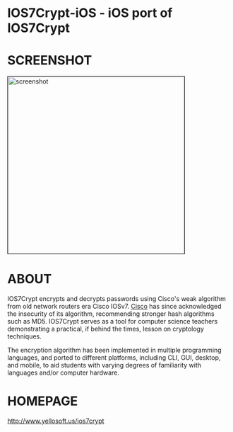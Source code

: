 # IOS7Crypt-iOS - iOS port of IOS7Crypt

# SCREENSHOT

<a href="https://raw2.github.com/mcandre/IOS7Crypt-iOS/master/screenshot-iphone.png"><img src="https://raw2.github.com/mcandre/IOS7Crypt-iOS/master/screenshot-iphone.png" alt="screenshot" height="400" style="border: 1px solid black" /></a>

# ABOUT

IOS7Crypt encrypts and decrypts passwords using Cisco's weak algorithm from old network routers era Cisco IOSv7. [Cisco](http://www.cisco.com/en/US/tech/tk59/technologies_tech_note09186a00809d38a7.shtml) has since acknowledged the insecurity of its algorithm, recommending stronger hash algorithms such as MD5. IOS7Crypt serves as a tool for computer science teachers demonstrating a practical, if behind the times, lesson on cryptology techniques.

The encryption algorithm has been implemented in multiple programming languages, and ported to different platforms, including CLI, GUI, desktop, and mobile, to aid students with varying degrees of familiarity with languages and/or computer hardware.

# HOMEPAGE

http://www.yellosoft.us/ios7crypt

